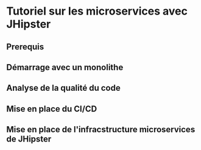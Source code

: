# Tutoriel sur les microservices avec JHipster

## Prerequis


## Démarrage avec un monolithe

## Analyse de la qualité du code

## Mise en place du CI/CD

## Mise en place de l'infracstructure microservices de JHipster

